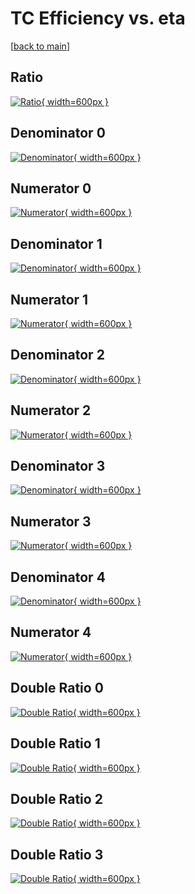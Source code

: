 # TC Efficiency vs. eta

[[back to main](./)]



## Ratio

[![Ratio](../mtv/var/TC_xtr_13_-1_eff_eta.png){ width=600px }](../mtv/var/TC_xtr_13_-1_eff_eta.pdf)

## Denominator 0

[![Denominator](../mtv/den/TC_xtr_13_-1_eff_eta_den0.png){ width=600px }](../mtv/den/TC_xtr_13_-1_eff_eta_den0.pdf)

## Numerator 0

[![Numerator](../mtv/num/TC_xtr_13_-1_eff_eta_num0.png){ width=600px }](../mtv/num/TC_xtr_13_-1_eff_eta_num0.pdf)

## Denominator 1

[![Denominator](../mtv/den/TC_xtr_13_-1_eff_eta_den1.png){ width=600px }](../mtv/den/TC_xtr_13_-1_eff_eta_den1.pdf)

## Numerator 1

[![Numerator](../mtv/num/TC_xtr_13_-1_eff_eta_num1.png){ width=600px }](../mtv/num/TC_xtr_13_-1_eff_eta_num1.pdf)

## Denominator 2

[![Denominator](../mtv/den/TC_xtr_13_-1_eff_eta_den2.png){ width=600px }](../mtv/den/TC_xtr_13_-1_eff_eta_den2.pdf)

## Numerator 2

[![Numerator](../mtv/num/TC_xtr_13_-1_eff_eta_num2.png){ width=600px }](../mtv/num/TC_xtr_13_-1_eff_eta_num2.pdf)

## Denominator 3

[![Denominator](../mtv/den/TC_xtr_13_-1_eff_eta_den3.png){ width=600px }](../mtv/den/TC_xtr_13_-1_eff_eta_den3.pdf)

## Numerator 3

[![Numerator](../mtv/num/TC_xtr_13_-1_eff_eta_num3.png){ width=600px }](../mtv/num/TC_xtr_13_-1_eff_eta_num3.pdf)

## Denominator 4

[![Denominator](../mtv/den/TC_xtr_13_-1_eff_eta_den4.png){ width=600px }](../mtv/den/TC_xtr_13_-1_eff_eta_den4.pdf)

## Numerator 4

[![Numerator](../mtv/num/TC_xtr_13_-1_eff_eta_num4.png){ width=600px }](../mtv/num/TC_xtr_13_-1_eff_eta_num4.pdf)

## Double Ratio 0

[![Double Ratio](../mtv/ratio/TC_xtr_13_-1_eff_eta_ratio0.png){ width=600px }](../mtv/ratio/TC_xtr_13_-1_eff_eta_ratio0.pdf)

## Double Ratio 1

[![Double Ratio](../mtv/ratio/TC_xtr_13_-1_eff_eta_ratio1.png){ width=600px }](../mtv/ratio/TC_xtr_13_-1_eff_eta_ratio1.pdf)

## Double Ratio 2

[![Double Ratio](../mtv/ratio/TC_xtr_13_-1_eff_eta_ratio2.png){ width=600px }](../mtv/ratio/TC_xtr_13_-1_eff_eta_ratio2.pdf)

## Double Ratio 3

[![Double Ratio](../mtv/ratio/TC_xtr_13_-1_eff_eta_ratio3.png){ width=600px }](../mtv/ratio/TC_xtr_13_-1_eff_eta_ratio3.pdf)

